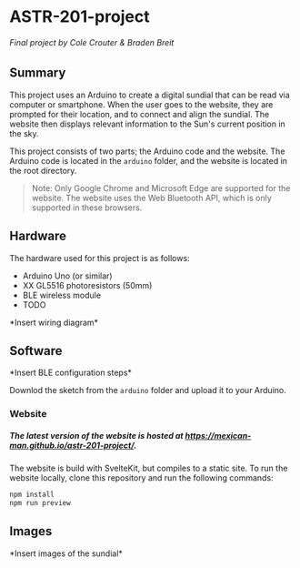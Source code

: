# ASTR-201-project
###### Final project by Cole Crouter & Braden Breit

## Summary

This project uses an Arduino to create a digital sundial that can be read via computer or smartphone. When the user goes to the website, they are prompted for their location, and to connect and align the sundial. The website then displays relevant information to the Sun's current position in the sky.

This project consists of two parts; the Arduino code and the website. The Arduino code is located in the `arduino` folder, and the website is located in the root directory.

> Note: Only Google Chrome and Microsoft Edge are supported for the website. The website uses the Web Bluetooth API, which is only supported in these browsers.

## Hardware

The hardware used for this project is as follows:

- Arduino Uno (or similar)
- XX GL5516 photoresistors (50mm)
- BLE wireless module
- TODO

\*Insert wiring diagram\*

## Software

\*Insert BLE configuration steps\*

Downlod the sketch from the `arduino` folder and upload it to your Arduino.

### Website

##### The latest version of the website is hosted at https://mexican-man.github.io/astr-201-project/.

The website is build with SvelteKit, but compiles to a static site. To run the website locally, clone this repository and run the following commands:

```bash
npm install
npm run preview
```

## Images

\*Insert images of the sundial\*